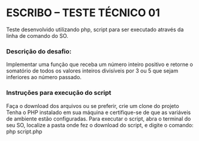 <h1>ESCRIBO – TESTE TÉCNICO 01</h1>
<p>Teste desenvolvido utilizando php, script para ser executado através da linha de comando do SO.</p>

<h3>Descrição do desafio:</h3>
<p>Implementar uma função que receba um número inteiro positivo e retorne o somatório de todos os valores inteiros divisíveis por 3 ou 5 que sejam inferiores ao número passado.</p>


<h3>Instruções para execução do script</h3>
<p>Faça o download dos arquivos ou se preferir, crie um clone do projeto
Tenha o PHP instalado em sua máquina e certifique-se de que as variáveis de ambiente estão configuradas.
Para executar o script, abra o terminal do seu SO, localize a pasta onde fez o download do script, e digite o comando: php  script.php</p>

